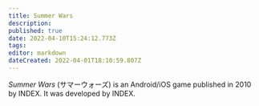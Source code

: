 ```yaml
---
title: Summer Wars
description: 
published: true
date: 2022-04-10T15:24:12.773Z
tags: 
editor: markdown
dateCreated: 2022-04-01T18:10:59.807Z
---
```


_Summer Wars_ (<span lang='ja'>サマーウォーズ</span>) is an Android/iOS game published in 2010 by INDEX.
It was developed by INDEX.
